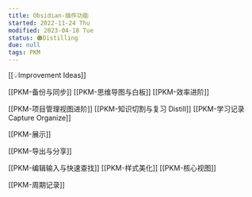 ```yaml
---
title: Obsidian-插件功能
started: 2022-11-24 Thu
modified: 2023-04-18 Tue
status: 🟠Distilling
due: null
tags: PKM
---
```

[[💡Improvement Ideas]]

[[PKM-备份与同步]]
[[PKM-思维导图与白板]] 
[[PKM-效率进阶]] 

[[PKM-项目管理视图进阶]]
[[PKM-知识切割与复习 Distill]]
[[PKM-学习记录 Capture  Organize]]

[[PKM-展示]]

[[PKM-导出与分享]]

[[PKM-编辑输入与快速查找]]
[[PKM-样式美化]]
[[PKM-核心视图]]

[[PKM-周期记录]]